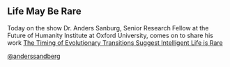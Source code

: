 ## Life May Be Rare

Today on the show Dr. Anders Sanburg, Senior Research Fellow at the Future of Humanity Institute at Oxford University, comes on to share his work [The Timing of Evolutionary Transitions Suggest Intelligent Life is Rare](https://pubmed.ncbi.nlm.nih.gov/33216655/)

[@anderssandberg](https://twitter.com/anderssandberg)
